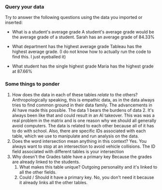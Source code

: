 ### Query your data

Try to answer the following questions using the data you imported or inserted:
- What is a student's average grade
A student's average grade would be the average grade of a student. Sarah has an average grade of 84.33%

- What department has the highest average grade
Tableau has the highest average grade. (I do not know how 
to actually run the code to find this. I just eyeballed it)

- What student has the single highest grade
Maria has the highest grade at 87.66%

### Some things to ponder

1. How does the data in each of these tables _relate_ to the others?
Anthropologically speaking, this is empathic data, as in the data always tries to find common ground in their data family. The advancements in AI have made this possible. The data 1 bears the burdens of data 2. It's always been like that and could result in an AI takeover. This was was a real problem in the matrix and is one reason why we should all generally avoid computers. The data is related to each other because all of it has to do with school. Also, there are specific IDs associated with each table, which we use to manipulate and run analysis on the data.     
2. Does the word intersection mean anything in this context?
Yes. You always want to stop at an intersection to avoid vehicle collisions. The ID field associated with different tables is your intersection 
3. Why doesn't the Grades table have a primary key
Because the grades are already linked to the students. 
    1. What makes this table unique?
    Outgoing personality and it's linked to all the other fields. 
    2. Could / Should it have a primary key. No, you don't need it because it already links all the other tables. 